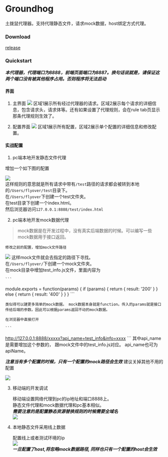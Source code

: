 # Groundhog
土拨鼠代理器。支持代理静态文件，请求mock数据，host绑定方式代理。


### Download
[release](https://github.com/flyoverGu/groundhog/releases)

### Quickstart

***本代理器，代理端口为8888，前端页面端口为8887。换句话说就是，请保证这两个端口没有被其他程序占用。否则程序将无法启动***

#### 界面

1. 主界面
	![](http://ww1.sinaimg.cn/large/006tNbRwgw1f6737fpp5tj30zo0o3jzs.jpg)
	区域1展示所有经过代理器的请求。区域2展示每个请求的详细信息，包含请求头，请求体等。还有如果设置了代理规则，会在rule tab页显示那条代理规则生效了。
	
2. 配置界面
	![](http://ww2.sinaimg.cn/large/006tNbRwgw1f673flesrjj30y50nw412.jpg)
	区域1展示所有配置，区域2展示单个配置的详细信息和修改配置。
	
	

#### 实战配置

1. pc端本地开发静态文件代理    

 增加一个如下图的配置          
 
 ![](http://ww3.sinaimg.cn/large/006tNbRwgw1f673uiqalgj30lc0fhq3r.jpg)      
 这样规则的意思就是所有请求中带有`/test`路径的请求都会被转到本地的`/Users/flyover/test`目录下。     
 在`/Users/flyover`下创建一个test文件夹。    
 在test目录下创建一个index.html。    
 然后浏览器访问`127.0.0.1:8888/test/index.html`
 
2. pc端本地开发mock数据代理
> mock数据是在开发过程中，没有真实后端数据的时候。可以编写一些mock数据用于接口返回。

	修改之前的配置，增加mock文件路径
![](http://ww3.sinaimg.cn/large/006tNbRwgw1f6746086p4j30kv0fkt9f.jpg)
这样mock文件就会去指定的路径下寻找。    
在`/Users/flyover/`下创建一个mock文件夹。     
在mock目录中增加test_info.js文件，里面内容为


	```
module.exports = function(params) {
    if (params) {
        return {
            result: '200'
        }
    } else {
        return {
            result: '400'
        }
    }
}
	```

	类似得可以建更多简单的mock数据。 mock数据本身就是function。传入的params就是接口传给后端的参数。因此可以根据params返回不动的mock数据。      

	在浏览器中直接打开

	```
http://127.0.0.1:8888/xxxxx?api_name=test_info&info=xxxx
	```
其中api_name是需要增加这个参数的， 跟mock文件中的test_info.js对应。 api_name也可为apiName。   

 ***注意当有多个配置的时候，只有一个配置的mock路径会生效*** 建议关掉其他不用的配置       
 
 ![](http://ww4.sinaimg.cn/large/006tNbRwgw1f674u2pvv6j303z034a9y.jpg)
 
3. 移动端的开发调试       

	移动端设置网络代理到pc的ip地址和端口8888上。      
静态文件代理和mock数据代理和pc基本相似。     
***需要注意的是配置静态资源替换规则的时候需要全域名***    
![](http://ww1.sinaimg.cn/large/006tNbRwgw1f6751w4h7vj30fr03yaa5.jpg)


4. 本地静态文件采用线上数据      
   
	配置线上或者测试环境的ip       
![](http://ww3.sinaimg.cn/large/006tNbRwgw1f6754vv6lhj30lu05ldg4.jpg)      
***一旦配置了host,将忽略mock数据路径, 同样也只有一个配置的host会生效***

 
 










































 
 
	

